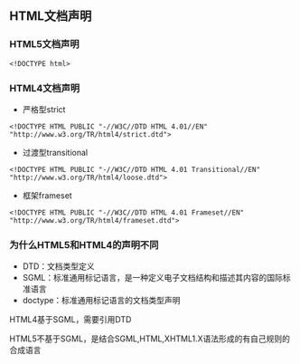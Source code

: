 ## HTML文档声明

### HTML5文档声明

```
<!DOCTYPE html>
```

### HTML4文档声明

* 严格型strict

```
<!DOCTYPE HTML PUBLIC "-//W3C//DTD HTML 4.01//EN" "http://www.w3.org/TR/html4/strict.dtd">
```

* 过渡型transitional

```
<!DOCTYPE HTML PUBLIC "-//W3C//DTD HTML 4.01 Transitional//EN" "http://www.w3.org/TR/html4/loose.dtd">
```

* 框架frameset

```
<!DOCTYPE HTML PUBLIC "-//W3C//DTD HTML 4.01 Frameset//EN" "http://www.w3.org/TR/html4/frameset.dtd">
```

### 为什么HTML5和HTML4的声明不同

* DTD：文档类型定义
* SGML：标准通用标记语言，是一种定义电子文档结构和描述其内容的国际标准语言
* doctype：标准通用标记语言的文档类型声明

HTML4基于SGML，需要引用DTD

HTML5不基于SGML，是结合SGML,HTML,XHTML1.X语法形成的有自己规则的合成语言



